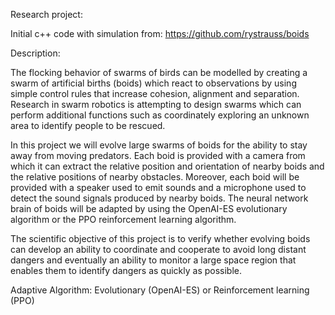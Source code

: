 Research project:

Initial c++ code with simulation from: https://github.com/rystrauss/boids

Description:

The flocking behavior of swarms of birds can be modelled by creating a swarm of artificial births (boids) which react to observations by using simple control rules that increase cohesion,
alignment and separation. Research in swarm robotics is attempting to design swarms which can perform additional functions such as coordinately exploring an unknown area to identify
people to be rescued.

In this project we will evolve large swarms of boids for the ability to stay away from moving predators. Each boid is provided with a camera from which it can extract the relative position
and orientation of nearby boids and the relative positions of nearby obstacles. Moreover, each boid will be provided with a speaker used to emit sounds and a microphone used to detect the
sound signals produced by nearby boids. The neural network brain of boids will be adapted by using the OpenAI-ES evolutionary algorithm or the PPO reinforcement learning algorithm. 

The scientific objective of this project is to verify whether evolving boids can develop an ability to coordinate and cooperate to avoid long distant dangers and eventually an ability to monitor a
large space region that enables them to identify dangers as quickly as possible.

Adaptive Algorithm: Evolutionary (OpenAI-ES) or Reinforcement learning (PPO)